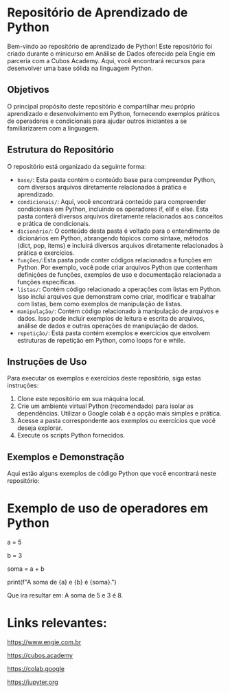 # Repositório de Aprendizado de Python

Bem-vindo ao repositório de aprendizado de Python! Este repositório foi criado durante o minicurso em Análise de Dados oferecido pela Engie em parceria com a Cubos Academy. 
Aqui, você encontrará recursos para desenvolver uma base sólida na linguagem Python.

## Objetivos

O principal propósito deste repositório é compartilhar meu próprio aprendizado e desenvolvimento em Python, fornecendo exemplos práticos de operadores e condicionais para ajudar outros iniciantes a se familiarizarem com a linguagem.

## Estrutura do Repositório

O repositório está organizado da seguinte forma:

- `base/`: Esta pasta contém o conteúdo base para compreender Python, com diversos arquivos diretamente relacionados à prática e aprendizado.
- `condicionais/`: Aqui, você encontrará conteúdo para compreender condicionais em Python, incluindo os operadores if, elif e else. Esta pasta conterá diversos arquivos diretamente relacionados aos conceitos e prática de condicionais.
- `dicionário/`: O conteúdo desta pasta é voltado para o entendimento de dicionários em Python, abrangendo tópicos como sintaxe, métodos (dict, pop, items) e incluirá diversos arquivos diretamente relacionados à prática e exercícios.
- `funções/`:Esta pasta pode conter códigos relacionados a funções em Python. Por exemplo, você pode criar arquivos Python que contenham definições de funções, exemplos de uso e documentação relacionada a funções específicas. 
- `listas/`: Contém código relacionado a operações com listas em Python. Isso inclui arquivos que demonstram como criar, modificar e trabalhar com listas, bem como exemplos de manipulação de listas. 
- `manipulação/`: Contém código relacionado à manipulação de arquivos e dados. Isso pode incluir exemplos de leitura e escrita de arquivos, análise de dados e outras operações de manipulação de dados. 
- `repetição/`: Está pasta contém exemplos e exercícios que envolvem estruturas de repetição em Python, como loops for e while.

## Instruções de Uso

Para executar os exemplos e exercícios deste repositório, siga estas instruções:
1. Clone este repositório em sua máquina local.
2. Crie um ambiente virtual Python (recomendado) para isolar as dependências. Utilizar o Google colab é a opção mais simples e prática.
3. Acesse a pasta correspondente aos exemplos ou exercícios que você deseja explorar.
4. Execute os scripts Python fornecidos.

## Exemplos e Demonstração

Aqui estão alguns exemplos de código Python que você encontrará neste repositório:

# Exemplo de uso de operadores em Python
a = 5

b = 3

soma = a + b

print(f"A soma de {a} e {b} é {soma}.") 

Que ira resultar em: A soma de 5 e 3 é 8.
# Links relevantes:

https://www.engie.com.br

https://cubos.academy

https://colab.google

https://jupyter.org
